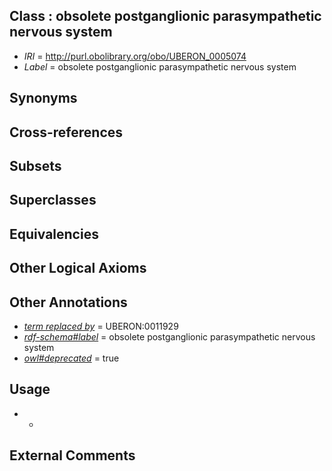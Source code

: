 
## Class : obsolete postganglionic parasympathetic nervous system

 * *IRI* = http://purl.obolibrary.org/obo/UBERON_0005074
 * *Label* = obsolete postganglionic parasympathetic nervous system

## Synonyms


## Cross-references


## Subsets


## Superclasses


## Equivalencies


## Other Logical Axioms


## Other Annotations

 * *[term replaced by](../../IAO/01/IAO_0100001.md)* = UBERON:0011929
 * *[rdf-schema#label](../../el/rdf-schema#label.md)* = obsolete postganglionic parasympathetic nervous system
 * *[owl#deprecated](../../ed/owl#deprecated.md)* = true

## Usage

 * -

## External Comments

